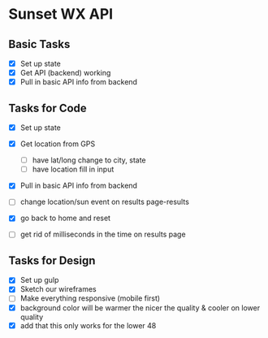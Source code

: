 # Sunset WX API

## Basic Tasks
- [x] Set up state
- [x] Get API (backend) working
- [x] Pull in basic API info from backend

## Tasks for Code
- [x] Set up state
- [x] Get location from GPS
  - [ ] have lat/long change to city, state
  - [ ] have location fill in input
- [x] Pull in basic API info from backend
- [ ] change location/sun event on results page-results
- [x] go back to home and reset
- [ ] get rid of milliseconds in the time on results page


## Tasks for Design
- [x] Set up gulp
- [x] Sketch our wireframes
- [ ] Make everything responsive (mobile first)
- [x] background color will be warmer the nicer the quality & cooler on lower quality
- [x] add that this only works for the lower 48
